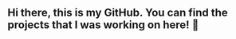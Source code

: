 ## Hi there, this is my GitHub. You can find the projects that I was working on here!  👋

<!--
**Amireshhhh/Amireshhhh** is a ✨ _special_ ✨ repository because its `README.md` (this file) appears on your GitHub profile.

Here are some ideas to get you started:

- 🔭 I’m a PhD candidate in Applied Mathematics, a data scientist, and a problem solver.
- 🌱 I’m currently learning ...
- 👯 I’m looking to collaborate on ...
- 🤔 I’m looking for help with ...
- 💬 Ask me about ...
- 📫 How to reach me: aeshraghi@hawk.iit.edu or find me on LinkedIn!
- 😄 Pronouns: ...
- ⚡ Fun fact: ...
-->
